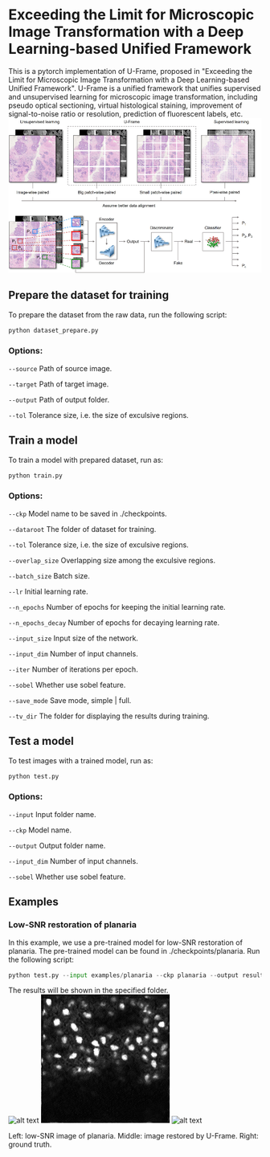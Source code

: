 # Exceeding the Limit for Microscopic Image Transformation with a Deep Learning-based Unified Framework   
This is a pytorch implementation of U-Frame, proposed in "Exceeding the Limit for Microscopic Image Transformation with a Deep Learning-based Unified Framework". U-Frame is a unified framework that unifies supervised and unsupervised learning for microscopic image transformation, including pseudo optical sectioning, virtual histological staining, improvement of signal-to-noise ratio or resolution, prediction of fluorescent labels, etc. 
![alt text](https://github.com/TABLAB-HKUST/U-Frame/blob/5716133a2923db79e19440841a843c5189156253/examples/fig%201.jpg)

##  Prepare the dataset for training
To prepare the dataset from the raw data, run the following script:
```python
python dataset_prepare.py 
```
### Options:
```--source```	Path of source image.

```--target```	Path of target image.

```--output```	Path of output folder.

```--tol```	Tolerance size, i.e. the size of exculsive regions.


##  Train a model
To train a model with prepared dataset, run as:
```python
python train.py 
```

### Options:
```--ckp```	Model name to be saved in ./checkpoints.

```--dataroot```	The folder of dataset for training.

```--tol```	Tolerance size, i.e. the size of exculsive regions.

```--overlap_size```	Overlapping size among the exculsive regions.

```--batch_size```	Batch size.

```--lr```	Initial learning rate.

```--n_epochs```	Number of epochs for keeping the initial learning rate.

```--n_epochs_decay```	Number of epochs for decaying learning rate.

```--input_size```	Input size of the network.

```--input_dim```	Number of input channels.

```--iter```	Number of iterations per epoch.

```--sobel```	Whether use sobel feature.

```--save_mode```	Save mode, simple | full.

```--tv_dir```	The folder for displaying the results during training.

## Test a model
To test images with a trained model, run as:
```python
python test.py 
```
### Options:
```--input```	Input folder name.

```--ckp```	Model name.

```--output```	Output folder name.

```--input_dim```	Number of input channels.

```--sobel```	Whether use sobel feature.

## Examples
### Low-SNR restoration of planaria
In this example, we use a pre-trained model for low-SNR restoration of planaria. The pre-trained model can be found in ./checkpoints/planaria. Run the following script:
```python
python test.py --input examples/planaria --ckp planaria --output results/planaria --input_dim 1
```
The results will be shown in the specified folder.                
![alt text](https://github.com/TABLAB-HKUST/WeCREST/blob/bb34aa78773ad8c65ea3c415cca6347ade56e65e/examples/planaria/input.png)
![alt text](https://github.com/weixingdai/CMIT/blob/94d5b8cc787bdf0c04446403c4d1c1f6f71c36cd/results/planaria/fake_cmit_input.png)
![alt text](https://github.com/TABLAB-HKUST/WeCREST/blob/c60dd08b52062b885b0190bef5133f7b473ce18f/examples/planaria%20ground%20truth/gt.png)

Left: low-SNR image of planaria. Middle: image restored by U-Frame.  Right:  ground truth.

